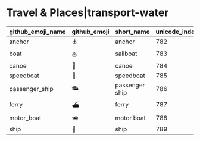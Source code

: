 # Travel & Places|transport-water

|github_emoji_name|github_emoji|short_name|unicode_index|
|---|---|---|---|
|anchor|:anchor:|anchor|782|
|boat|:boat:|sailboat|783|
|canoe|:canoe:|canoe|784|
|speedboat|:speedboat:|speedboat|785|
|passenger_ship|:passenger_ship:|passenger ship|786|
|ferry|:ferry:|ferry|787|
|motor_boat|:motor_boat:|motor boat|788|
|ship|:ship:|ship|789|
